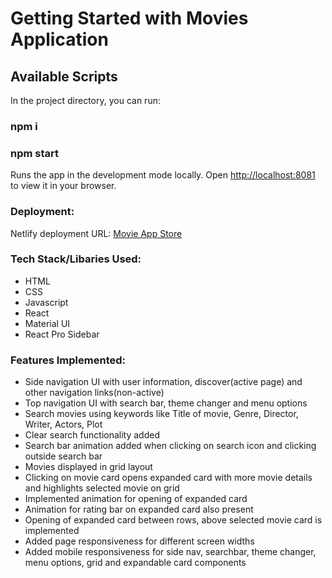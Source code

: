 # Getting Started with Movies Application

## Available Scripts

In the project directory, you can run:
### npm i
### npm start

Runs the app in the development mode locally.
Open [http://localhost:8081](http://localhost:8081) to view it in your browser.

### Deployment:

Netlify deployment URL: [Movie App Store](https://movie-app-store.netlify.app/)

### Tech Stack/Libaries Used:

- HTML
- CSS
- Javascript
- React
- Material UI
- React Pro Sidebar

### Features Implemented:

- Side navigation UI with user information, discover(active page) and other navigation links(non-active)
- Top navigation UI with search bar, theme changer and menu options
- Search movies using keywords like Title of movie, Genre, Director, Writer, Actors, Plot
- Clear search functionality added
- Search bar animation added when clicking on search icon and clicking outside search bar
- Movies displayed in grid layout
- Clicking on movie card opens expanded card with more movie details and highlights selected movie on grid
- Implemented animation for opening of expanded card
- Animation for rating bar on expanded card also present
- Opening of expanded card between rows, above selected movie card is implemented
- Added page responsiveness for different screen widths
- Added mobile responsiveness for side nav, searchbar, theme changer, menu options, grid and expandable card components
